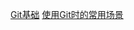 [Git基础](https://fuschia-carnation-cef.notion.site/Git-5c098f07e13a4e3fb198ff4b097b87e1)
[使用Git时的常用场景](https://fuschia-carnation-cef.notion.site/Git-28cc79df3387435cb7b97477016a7dcc)
